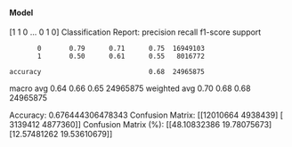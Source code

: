 #### Model
[1 1 0 ... 0 1 0]
Classification Report:
              precision    recall  f1-score   support

           0       0.79      0.71      0.75  16949103
           1       0.50      0.61      0.55   8016772

    accuracy                           0.68  24965875
   macro avg       0.64      0.66      0.65  24965875
weighted avg       0.70      0.68      0.68  24965875

Accuracy: 0.676444306478343
Confusion Matrix:
[[12010664  4938439]
 [ 3139412  4877360]]
Confusion Matrix (%):
[[48.10832386 19.78075673]
 [12.57481262 19.53610679]]
